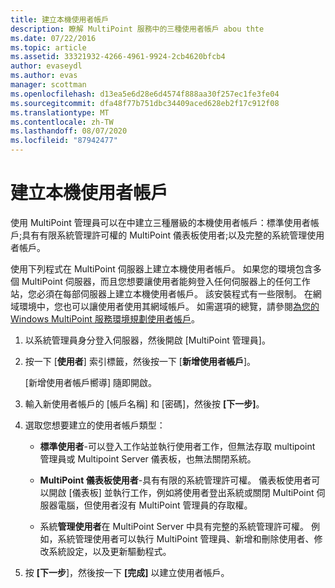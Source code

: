 ```yaml
---
title: 建立本機使用者帳戶
description: 瞭解 MultiPoint 服務中的三種使用者帳戶 abou thte
ms.date: 07/22/2016
ms.topic: article
ms.assetid: 33321932-4266-4961-9924-2cb4620bfcb4
author: evaseydl
ms.author: evas
manager: scottman
ms.openlocfilehash: d13ea5e6d28e6d4574f888aa30f257ec1fe3fe04
ms.sourcegitcommit: dfa48f77b751dbc34409aced628eb2f17c912f08
ms.translationtype: MT
ms.contentlocale: zh-TW
ms.lasthandoff: 08/07/2020
ms.locfileid: "87942477"
---
```

# <a name="create-local-user-accounts"></a>建立本機使用者帳戶
使用 MultiPoint 管理員可以在中建立三種層級的本機使用者帳戶：標準使用者帳戶;具有有限系統管理許可權的 MultiPoint 儀表板使用者;以及完整的系統管理使用者帳戶。

使用下列程式在 MultiPoint 伺服器上建立本機使用者帳戶。 如果您的環境包含多個 MultiPoint 伺服器，而且您想要讓使用者能夠登入任何伺服器上的任何工作站，您必須在每部伺服器上建立本機使用者帳戶。 該安裝程式有一些限制。 在網域環境中，您也可以讓使用者使用其網域帳戶。 如需選項的總覽，請參閱[為您的 Windows MultiPoint 服務環境規劃使用者帳戶](Plan-user-accounts-for-your-MultiPoint-services-environment.md)。

1.  以系統管理員身分登入伺服器，然後開啟 [MultiPoint 管理員]。

2.  按一下 [**使用者**] 索引標籤，然後按一下 [**新增使用者帳戶**]。

    [新增使用者帳戶嚮導] 隨即開啟。

3.  輸入新使用者帳戶的 [帳戶名稱] 和 [密碼]，然後按 **[下一步]**。

4.  選取您想要建立的使用者帳戶類型：

    -   **標準使用者**-可以登入工作站並執行使用者工作，但無法存取 multipoint 管理員或 Multipoint Server 儀表板，也無法關閉系統。

    -   **MultiPoint 儀表板使用者**-具有有限的系統管理許可權。 儀表板使用者可以開啟 [儀表板] 並執行工作，例如將使用者登出系統或關閉 MultiPoint 伺服器電腦，但使用者沒有 MultiPoint 管理員的存取權。

    -   系統**管理使用者**在 MultiPoint Server 中具有完整的系統管理許可權。 例如，系統管理使用者可以執行 MultiPoint 管理員、新增和刪除使用者、修改系統設定，以及更新驅動程式。

5.  按 **[下一步**]，然後按一下 **[完成]** 以建立使用者帳戶。